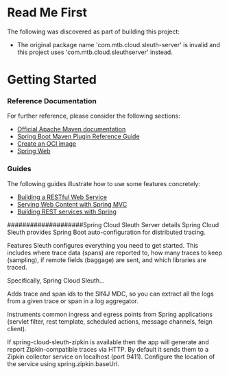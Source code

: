 # Read Me First
The following was discovered as part of building this project:

* The original package name 'com.mtb.cloud.sleuth-server' is invalid and this project uses 'com.mtb.cloud.sleuthserver' instead.

# Getting Started

### Reference Documentation
For further reference, please consider the following sections:

* [Official Apache Maven documentation](https://maven.apache.org/guides/index.html)
* [Spring Boot Maven Plugin Reference Guide](https://docs.spring.io/spring-boot/docs/2.4.3/maven-plugin/reference/html/)
* [Create an OCI image](https://docs.spring.io/spring-boot/docs/2.4.3/maven-plugin/reference/html/#build-image)
* [Spring Web](https://docs.spring.io/spring-boot/docs/2.4.3/reference/htmlsingle/#boot-features-developing-web-applications)

### Guides
The following guides illustrate how to use some features concretely:

* [Building a RESTful Web Service](https://spring.io/guides/gs/rest-service/)
* [Serving Web Content with Spring MVC](https://spring.io/guides/gs/serving-web-content/)
* [Building REST services with Spring](https://spring.io/guides/tutorials/bookmarks/)


####################Spring Cloud Sleuth Server details
Spring Cloud Sleuth provides Spring Boot auto-configuration for distributed tracing.

Features
Sleuth configures everything you need to get started. This includes where trace data (spans) are reported to, how many traces to keep (sampling), if remote fields (baggage) are sent, and which libraries are traced.

Specifically, Spring Cloud Sleuth…​

Adds trace and span ids to the Slf4J MDC, so you can extract all the logs from a given trace or span in a log aggregator.

Instruments common ingress and egress points from Spring applications (servlet filter, rest template, scheduled actions, message channels, feign client).

If spring-cloud-sleuth-zipkin is available then the app will generate and report Zipkin-compatible traces via HTTP. By default it sends them to a Zipkin collector service on localhost (port 9411). Configure the location of the service using spring.zipkin.baseUrl.
